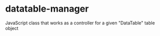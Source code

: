 # datatable-manager
JavaScript class that works as a controller for a given "DataTable" table object
